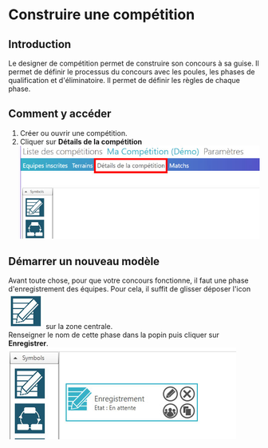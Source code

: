 ﻿# Construire une compétition
## Introduction
Le designer de compétition permet de construire son concours à sa guise.
Il permet de définir le processus du concours avec les poules, les phases de qualification et d'éliminatoire.
Il permet de définir les règles de chaque phase.

## Comment y accéder
1. Créer ou ouvrir une compétition.
2. Cliquer sur **Détails de la compétition**  
 ![detail de la compétition](img/design-competition/1.jpg)

## Démarrer un nouveau modèle
Avant toute chose, pour que votre concours fonctionne, il faut une phase d'enregistrement des équipes.
Pour cela, il suffit de glisser déposer l'icon ![detail de la compétition](img/design-competition/2.jpg) sur la zone centrale.  
Renseigner le nom de cette phase dans la popin puis cliquer sur **Enregistrer**.  
![detail de la compétition](img/design-competition/3.jpg)
